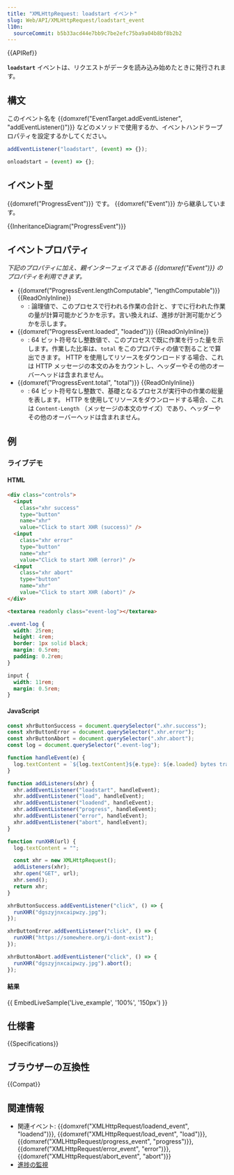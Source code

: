 ```yaml
---
title: "XMLHttpRequest: loadstart イベント"
slug: Web/API/XMLHttpRequest/loadstart_event
l10n:
  sourceCommit: b5b33acd44e7bb9c7be2efc75ba9a04b8bf8b2b2
---
```


{{APIRef}}

**`loadstart`** イベントは、リクエストがデータを読み込み始めたときに発行されます。

## 構文

このイベント名を {{domxref("EventTarget.addEventListener", "addEventListener()")}} などのメソッドで使用するか、イベントハンドラープロパティを設定するかしてください。

```js
addEventListener("loadstart", (event) => {});

onloadstart = (event) => {};
```

## イベント型

{{domxref("ProgressEvent")}} です。 {{domxref("Event")}} から継承しています。

{{InheritanceDiagram("ProgressEvent")}}

## イベントプロパティ

_下記のプロパティに加え、親インターフェイスである {{domxref("Event")}} のプロパティを利用できます。_

- {{domxref("ProgressEvent.lengthComputable", "lengthComputable")}} {{ReadOnlyInline}}
  - : 論理値で、このプロセスで行われる作業の合計と、すでに行われた作業の量が計算可能かどうかを示す。言い換えれば、進捗が計測可能かどうかを示します。
- {{domxref("ProgressEvent.loaded", "loaded")}} {{ReadOnlyInline}}
  - : 64 ビット符号なし整数値で、このプロセスで既に作業を行った量を示します。作業した比率は、`total` をこのプロパティの値で割ることで算出できます。 HTTP を使用してリソースをダウンロードする場合、これは HTTP メッセージの本文のみをカウントし、ヘッダーやその他のオーバーヘッドは含まれません。
- {{domxref("ProgressEvent.total", "total")}} {{ReadOnlyInline}}
  - : 64 ビット符号なし整数で、基礎となるプロセスが実行中の作業の総量を表します。 HTTP を使用してリソースをダウンロードする場合、これは `Content-Length` （メッセージの本文のサイズ）であり、ヘッダーやその他のオーバーヘッドは含まれません。

## 例

### ライブデモ

#### HTML

```html
<div class="controls">
  <input
    class="xhr success"
    type="button"
    name="xhr"
    value="Click to start XHR (success)" />
  <input
    class="xhr error"
    type="button"
    name="xhr"
    value="Click to start XHR (error)" />
  <input
    class="xhr abort"
    type="button"
    name="xhr"
    value="Click to start XHR (abort)" />
</div>

<textarea readonly class="event-log"></textarea>
```

```css hidden
.event-log {
  width: 25rem;
  height: 4rem;
  border: 1px solid black;
  margin: 0.5rem;
  padding: 0.2rem;
}

input {
  width: 11rem;
  margin: 0.5rem;
}
```

#### JavaScript

```js
const xhrButtonSuccess = document.querySelector(".xhr.success");
const xhrButtonError = document.querySelector(".xhr.error");
const xhrButtonAbort = document.querySelector(".xhr.abort");
const log = document.querySelector(".event-log");

function handleEvent(e) {
  log.textContent = `${log.textContent}${e.type}: ${e.loaded} bytes transferred\n`;
}

function addListeners(xhr) {
  xhr.addEventListener("loadstart", handleEvent);
  xhr.addEventListener("load", handleEvent);
  xhr.addEventListener("loadend", handleEvent);
  xhr.addEventListener("progress", handleEvent);
  xhr.addEventListener("error", handleEvent);
  xhr.addEventListener("abort", handleEvent);
}

function runXHR(url) {
  log.textContent = "";

  const xhr = new XMLHttpRequest();
  addListeners(xhr);
  xhr.open("GET", url);
  xhr.send();
  return xhr;
}

xhrButtonSuccess.addEventListener("click", () => {
  runXHR("dgszyjnxcaipwzy.jpg");
});

xhrButtonError.addEventListener("click", () => {
  runXHR("https://somewhere.org/i-dont-exist");
});

xhrButtonAbort.addEventListener("click", () => {
  runXHR("dgszyjnxcaipwzy.jpg").abort();
});
```

#### 結果

{{ EmbedLiveSample('Live_example', '100%', '150px') }}

## 仕様書

{{Specifications}}

## ブラウザーの互換性

{{Compat}}

## 関連情報

- 関連イベント: {{domxref("XMLHttpRequest/loadend_event", "loadend")}}, {{domxref("XMLHttpRequest/load_event", "load")}}, {{domxref("XMLHttpRequest/progress_event", "progress")}}, {{domxref("XMLHttpRequest/error_event", "error")}}, {{domxref("XMLHttpRequest/abort_event", "abort")}}
- [進捗の監視](/ja/docs/Web/API/XMLHttpRequest/Using_XMLHttpRequest#monitoring_progress)
